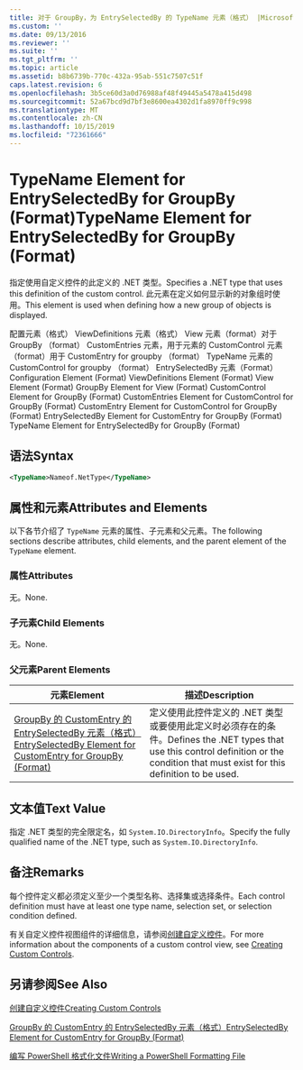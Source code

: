 ```yaml
---
title: 对于 GroupBy，为 EntrySelectedBy 的 TypeName 元素（格式） |Microsoft Docs
ms.custom: ''
ms.date: 09/13/2016
ms.reviewer: ''
ms.suite: ''
ms.tgt_pltfrm: ''
ms.topic: article
ms.assetid: b8b6739b-770c-432a-95ab-551c7507c51f
caps.latest.revision: 6
ms.openlocfilehash: 3b5ce60d3a0d76988af48f49445a5478a415d498
ms.sourcegitcommit: 52a67bcd9d7bf3e8600ea4302d1fa8970ff9c998
ms.translationtype: MT
ms.contentlocale: zh-CN
ms.lasthandoff: 10/15/2019
ms.locfileid: "72361666"
---
```

# <a name="typename-element-for-entryselectedby-for-groupby-format"></a><span data-ttu-id="5b745-102">TypeName Element for EntrySelectedBy for GroupBy (Format)</span><span class="sxs-lookup"><span data-stu-id="5b745-102">TypeName Element for EntrySelectedBy for GroupBy (Format)</span></span>

<span data-ttu-id="5b745-103">指定使用自定义控件的此定义的 .NET 类型。</span><span class="sxs-lookup"><span data-stu-id="5b745-103">Specifies a .NET type that uses this definition of the custom control.</span></span> <span data-ttu-id="5b745-104">此元素在定义如何显示新的对象组时使用。</span><span class="sxs-lookup"><span data-stu-id="5b745-104">This element is used when defining how a new group of objects is displayed.</span></span>

<span data-ttu-id="5b745-105">配置元素（格式） ViewDefinitions 元素（格式） View 元素（format）对于 GroupBy （format） CustomEntries 元素，用于元素的 CustomControl 元素（format）用于 CustomEntry for groupby （format） TypeName 元素的 CustomControl for groupby （format） EntrySelectedBy 元素（Format）</span><span class="sxs-lookup"><span data-stu-id="5b745-105">Configuration Element (Format) ViewDefinitions Element (Format) View Element (Format) GroupBy Element for View (Format) CustomControl Element for GroupBy (Format) CustomEntries Element for CustomControl for GroupBy (Format) CustomEntry Element for CustomControl for GroupBy (Format) EntrySelectedBy Element for CustomEntry for GroupBy (Format) TypeName Element for EntrySelectedBy for GroupBy (Format)</span></span>

## <a name="syntax"></a><span data-ttu-id="5b745-106">语法</span><span class="sxs-lookup"><span data-stu-id="5b745-106">Syntax</span></span>

```xml
<TypeName>Nameof.NetType</TypeName>
```

## <a name="attributes-and-elements"></a><span data-ttu-id="5b745-107">属性和元素</span><span class="sxs-lookup"><span data-stu-id="5b745-107">Attributes and Elements</span></span>

<span data-ttu-id="5b745-108">以下各节介绍了 `TypeName` 元素的属性、子元素和父元素。</span><span class="sxs-lookup"><span data-stu-id="5b745-108">The following sections describe attributes, child elements, and the parent element of the `TypeName` element.</span></span>

### <a name="attributes"></a><span data-ttu-id="5b745-109">属性</span><span class="sxs-lookup"><span data-stu-id="5b745-109">Attributes</span></span>

<span data-ttu-id="5b745-110">无。</span><span class="sxs-lookup"><span data-stu-id="5b745-110">None.</span></span>

### <a name="child-elements"></a><span data-ttu-id="5b745-111">子元素</span><span class="sxs-lookup"><span data-stu-id="5b745-111">Child Elements</span></span>

<span data-ttu-id="5b745-112">无。</span><span class="sxs-lookup"><span data-stu-id="5b745-112">None.</span></span>

### <a name="parent-elements"></a><span data-ttu-id="5b745-113">父元素</span><span class="sxs-lookup"><span data-stu-id="5b745-113">Parent Elements</span></span>

|<span data-ttu-id="5b745-114">元素</span><span class="sxs-lookup"><span data-stu-id="5b745-114">Element</span></span>|<span data-ttu-id="5b745-115">描述</span><span class="sxs-lookup"><span data-stu-id="5b745-115">Description</span></span>|
|-------------|-----------------|
|[<span data-ttu-id="5b745-116">GroupBy 的 CustomEntry 的 EntrySelectedBy 元素（格式）</span><span class="sxs-lookup"><span data-stu-id="5b745-116">EntrySelectedBy Element for CustomEntry for GroupBy (Format)</span></span>](./entryselectedby-element-for-customentry-for-groupby-format.md)|<span data-ttu-id="5b745-117">定义使用此控件定义的 .NET 类型或要使用此定义时必须存在的条件。</span><span class="sxs-lookup"><span data-stu-id="5b745-117">Defines the .NET types that use this control definition or the condition that must exist for this definition to be used.</span></span>|

## <a name="text-value"></a><span data-ttu-id="5b745-118">文本值</span><span class="sxs-lookup"><span data-stu-id="5b745-118">Text Value</span></span>

<span data-ttu-id="5b745-119">指定 .NET 类型的完全限定名，如 `System.IO.DirectoryInfo`。</span><span class="sxs-lookup"><span data-stu-id="5b745-119">Specify the fully qualified name of the .NET type, such as `System.IO.DirectoryInfo`.</span></span>

## <a name="remarks"></a><span data-ttu-id="5b745-120">备注</span><span class="sxs-lookup"><span data-stu-id="5b745-120">Remarks</span></span>

<span data-ttu-id="5b745-121">每个控件定义都必须定义至少一个类型名称、选择集或选择条件。</span><span class="sxs-lookup"><span data-stu-id="5b745-121">Each control definition must have at least one type name, selection set, or selection condition defined.</span></span>

<span data-ttu-id="5b745-122">有关自定义控件视图组件的详细信息，请参阅[创建自定义控件](./creating-custom-controls.md)。</span><span class="sxs-lookup"><span data-stu-id="5b745-122">For more information about the components of a custom control view, see [Creating Custom Controls](./creating-custom-controls.md).</span></span>

## <a name="see-also"></a><span data-ttu-id="5b745-123">另请参阅</span><span class="sxs-lookup"><span data-stu-id="5b745-123">See Also</span></span>

[<span data-ttu-id="5b745-124">创建自定义控件</span><span class="sxs-lookup"><span data-stu-id="5b745-124">Creating Custom Controls</span></span>](./creating-custom-controls.md)

[<span data-ttu-id="5b745-125">GroupBy 的 CustomEntry 的 EntrySelectedBy 元素（格式）</span><span class="sxs-lookup"><span data-stu-id="5b745-125">EntrySelectedBy Element for CustomEntry for GroupBy (Format)</span></span>](./entryselectedby-element-for-customentry-for-groupby-format.md)

[<span data-ttu-id="5b745-126">编写 PowerShell 格式化文件</span><span class="sxs-lookup"><span data-stu-id="5b745-126">Writing a PowerShell Formatting File</span></span>](./writing-a-powershell-formatting-file.md)
